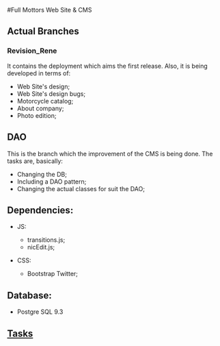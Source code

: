 #Full Mottors Web Site & CMS

## Actual Branches

### Revision_Rene

It contains the deployment which aims the first release. Also, it is being developed in terms of:
  - Web Site's design;
  - Web Site's design bugs;
  - Motorcycle catalog;
  - About company;
  - Photo edition;

## DAO

This is the branch which the improvement of the CMS is being done. The tasks are, basically:
  - Changing the DB;
  - Including a DAO pattern;
  - Changing the actual classes for suit the DAO;


## Dependencies:

  - JS:
      - transitions.js;
      - nicEdit.js;

  - CSS:
      - Bootstrap Twitter;


## Database:

  - Postgre SQL 9.3
  
## [Tasks](https://trello.com/b/mg2GXBRB/full-mottors-dev)


